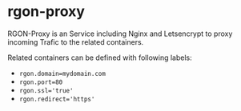 # rgon-proxy

RGON-Proxy is an Service including Nginx and Letsencrypt to proxy incoming Trafic to the related containers.

Related containers can be defined with following labels:

- `rgon.domain=mydomain.com`
- `rgon.port=80`
- `rgon.ssl='true'`
- `rgon.redirect='https'`

